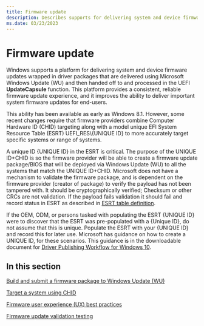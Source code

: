 ```yaml
---
title: Firmware update
description: Describes supports for delivering system and device firmware updates using Microsoft Windows Update( WU) and the UEFI UpdateCapsule function.
ms.date: 03/23/2023
---
```


# Firmware update

Windows supports a platform for delivering system and device firmware updates wrapped in driver packages that are delivered using Microsoft Windows Update (WU) and then handed off to and processed in the UEFI **UpdateCapsule** function. This platform provides a consistent, reliable firmware update experience, and it improves the ability to deliver important system firmware updates for end-users.

This ability has been available as early as Windows 8.1. However, some recent changes require that firmware providers combine Computer Hardware ID (CHID) targeting along with a model unique EFI System Resource Table (ESRT) UEFI\_RES\\{UNIQUE ID} to more accurately target specific systems or range of systems.

A unique ID {UNIQUE ID} in the ESRT is critical. The purpose of the UNIQUE ID+CHID is so the firmware provider will be able to create a firmware update package/BIOS that will be deployed via Windows Update (WU) to all the systems that match the UNIQUE ID+CHID. Microsoft does not have a mechanism to validate the firmware package, and is dependent on the firmware provider (creator of package) to verify the payload has not been tampered with. It should be cryptographically verified; Checksum or other CRCs are not validation. If the payload fails validation it should fail and record status in ESRT as described in [ESRT table definition](./esrt-table-definition.md).

If the OEM, ODM, or persons tasked with populating the ESRT {UNIQUE ID} were to discover that the ESRT was pre-populated with a {Unique ID}, do not assume that this is unique. Populate the ESRT with your {UNIQUE ID} and record this for later use. Microsoft has guidance on how to create a UNIQUE ID, for these scenarios. This guidance is in the downloadable document for [Driver Publishing Workflow for Windows 10](https://download.microsoft.com/download/B/A/8/BA89DCE0-DB25-4425-9EFF-1037E0BA06F9/windows10_driver_publishing_workflow.docx).

## In this section

[Build and submit a firmware package to Windows Update (WU)](build-and-submit-a-firmware-package-to-windows-update.md)

[Target a system using CHID](target-a-system-using-chid.md)

[Firmware user experience (UX) best practices](firmware-user-experience-best-practices.md)

[Firmware update validation testing](firmware-update-validation-testing.md)
